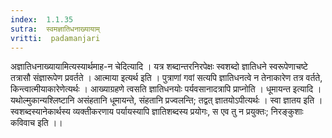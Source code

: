 ```yaml
---
index:  1.1.35
sutra:  स्वमज्ञातिधनाख्यायाम्
vritti:  padamanjari
---
```


अज्ञातिधनाख्यायामित्यस्यार्थमाह-न चेदित्यादि । यत्र शब्दान्तरनिरपेक्षः स्वशब्दो ज्ञातिधने स्वरूपेणाचष्टे तत्रासौ संज्ञारूपेण प्रवर्तते । आत्माया इत्यर्थ इति । पुत्राणां गवां सत्यपि ज्ञातिधनत्वे न तेनाकारेण तत्र वर्तते, किन्त्वात्मीयाकारेणेत्यर्थः । आख्याग्रहणे त्वसति ज्ञातिधनयोः पर्यवसानादत्रापि प्राप्नोति ।
धूमायन्त इत्यादि । यथोल्मुकान्यश्लिष्टानि असंहतानि धूमायन्ते, संहतानि प्रज्वलन्ति; तद्वत् ज्ञातयोऽपीत्यर्थः । स्वा ज्ञातय इति । स्वशब्दस्यानेकार्थस्य व्यक्तीकरणाय पर्यायस्यापि ज्ञातिशब्दस्य प्रयोगः, स एव तु न प्रयुक्तः; निरङ्कुशाः कविवाच इति ।।
